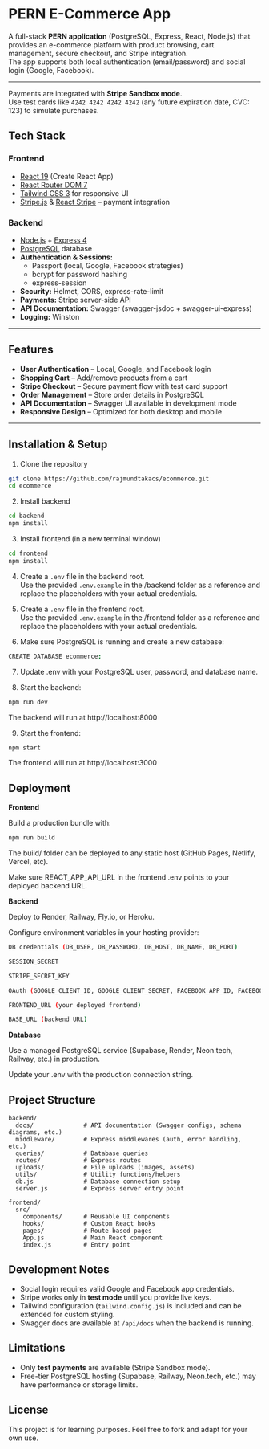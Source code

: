 # PERN E-Commerce App

A full-stack **PERN application** (PostgreSQL, Express, React, Node.js) that provides an e-commerce platform with product browsing, cart management, secure checkout, and Stripe integration.  
The app supports both local authentication (email/password) and social login (Google, Facebook).

---

Payments are integrated with **Stripe Sandbox mode**.  
Use test cards like `4242 4242 4242 4242` (any future expiration date, CVC: 123) to simulate purchases.

## Tech Stack

### Frontend
- [React 19](https://react.dev/) (Create React App)
- [React Router DOM 7](https://reactrouter.com/)
- [Tailwind CSS 3](https://tailwindcss.com/) for responsive UI
- [Stripe.js](https://stripe.com/docs/js) & [React Stripe](https://stripe.com/docs/stripe-js/react) – payment integration

### Backend
- [Node.js](https://nodejs.org/) + [Express 4](https://expressjs.com/)
- [PostgreSQL](https://www.postgresql.org/) database
- **Authentication & Sessions:**  
  - Passport (local, Google, Facebook strategies)  
  - bcrypt for password hashing  
  - express-session
- **Security:** Helmet, CORS, express-rate-limit
- **Payments:** Stripe server-side API
- **API Documentation:** Swagger (swagger-jsdoc + swagger-ui-express)
- **Logging:** Winston

---

## Features
- **User Authentication** – Local, Google, and Facebook login  
- **Shopping Cart** – Add/remove products from a cart  
- **Stripe Checkout** – Secure payment flow with test card support  
- **Order Management** – Store order details in PostgreSQL  
- **API Documentation** – Swagger UI available in development mode  
- **Responsive Design** – Optimized for both desktop and mobile  

---

## Installation & Setup

1. Clone the repository
```bash
git clone https://github.com/rajmundtakacs/ecommerce.git
cd ecommerce
```

2. Install backend
```bash
cd backend
npm install
```

3. Install frontend (in a new terminal window)
```bash
cd frontend
npm install
```

4. Create a `.env` file in the backend root.  
Use the provided `.env.example` in the /backend folder as a reference and replace the placeholders with your actual credentials.

5. Create a `.env` file in the frontend root.  
Use the provided `.env.example` in the /frontend folder as a reference and replace the placeholders with your actual credentials.

6. Make sure PostgreSQL is running and create a new database:
```bash
CREATE DATABASE ecommerce;
```

7. Update .env with your PostgreSQL user, password, and database name.

8. Start the backend:
```bash
npm run dev
```
The backend will run at http://localhost:8000

9.  Start the frontend:
```bash
npm start
```
The frontend will run at http://localhost:3000


## Deployment

**Frontend**

Build a production bundle with:

```bash
npm run build
```

The build/ folder can be deployed to any static host (GitHub Pages, Netlify, Vercel, etc).

Make sure REACT_APP_API_URL in the frontend .env points to your deployed backend URL.

**Backend**

Deploy to Render, Railway, Fly.io, or Heroku.

Configure environment variables in your hosting provider:

```bash
DB credentials (DB_USER, DB_PASSWORD, DB_HOST, DB_NAME, DB_PORT)

SESSION_SECRET

STRIPE_SECRET_KEY

OAuth (GOOGLE_CLIENT_ID, GOOGLE_CLIENT_SECRET, FACEBOOK_APP_ID, FACEBOOK_APP_SECRET)

FRONTEND_URL (your deployed frontend)

BASE_URL (backend URL)
```

**Database**

Use a managed PostgreSQL service (Supabase, Render, Neon.tech, Railway, etc.) in production.

Update your .env with the production connection string.

## Project Structure

```text
backend/
  docs/              # API documentation (Swagger configs, schema diagrams, etc.)
  middleware/        # Express middlewares (auth, error handling, etc.)
  queries/           # Database queries
  routes/            # Express routes
  uploads/           # File uploads (images, assets)
  utils/             # Utility functions/helpers
  db.js              # Database connection setup
  server.js          # Express server entry point

frontend/
  src/
    components/      # Reusable UI components
    hooks/           # Custom React hooks
    pages/           # Route-based pages
    App.js           # Main React component
    index.js         # Entry point

```

## Development Notes

- Social login requires valid Google and Facebook app credentials.  
- Stripe works only in **test mode** until you provide live keys.   
- Tailwind configuration (`tailwind.config.js`) is included and can be extended for custom styling.  
- Swagger docs are available at `/api/docs` when the backend is running.

## Limitations

- Only **test payments** are available (Stripe Sandbox mode).   
- Free-tier PostgreSQL hosting (Supabase, Railway, Neon.tech, etc.) may have performance or storage limits.

## License

This project is for learning purposes.
Feel free to fork and adapt for your own use.
